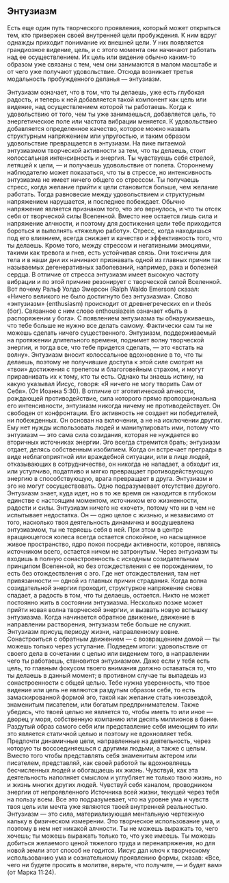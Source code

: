 ## Энтузиазм

Есть еще один путь творческого проявления, который может открыться тем, кто привержен своей внутренней цели пробуждения. К  ним вдруг однажды приходит понимание их внешней цели. У них появляется грандиозное видение, цель, и с этого момента они начинают работать над ее осуществлением. Их цель или видение обычно каким-то образом уже связаны с тем, чем они занимаются в малом масштабе и от чего уже получают удовольствие. Отсюда возникает третья модальность
пробужденного деланья — энтузиазм.

Энтузиазм означает, что в том, что ты делаешь, уже есть глубокая радость, и теперь к ней добавляется такой компонент как цель или
видение, над осуществлением которой ты работаешь. Когда к удовольствию от того, чем ты уже занимаешься, добавляется цель, то энергетическое поле или частота вибрации меняется. К удовольствию добавляется определенное качество, которое можно назвать
структурным напряжением или упругостью, и таким образом
удовольствие превращается в энтузиазм.
На пике питаемой энтузиазмом творческой активности за тем, что ты делаешь, стоит колоссальная интенсивность и энергия. Ты чувствуешь себя стрелой, летящей к цели, — и получаешь удовольствие от полета.
Стороннему наблюдателю может показаться, что ты в стрессе, но интенсивность энтузиазма не имеет ничего общего со стрессом. Ты получаешь стресс, когда желание прийти к цели становится больше, чем
желание работать. Тогда равновесие между удовольствием и структурным напряжением нарушается, и последнее побеждает. Обычно напряжение является признаком того, что эго вернулось, и что ты отсек себя от творческой силы Вселенной. Вместо нее остается лишь сила и
напряжение алчности, и поэтому для достижения цели тебе приходится бороться и выполнять «тяжелую работу». Стресс, когда находишься под его влиянием, всегда снижает и качество и эффективность того, что ты
делаешь. Кроме того, между стрессом и негативными эмоциями, такими как тревога и гнев, есть устойчивая связь. Они токсичны для тела и в
наши дни их начинают признавать одной из главных причин так называемых дегенеративных заболеваний, например, рака и болезней сердца.
В отличие от стресса энтузиазм имеет высокую частоту вибрации и по этой причине резонирует с творческой силой Вселенной. Вот почему Ральф Уолдо Эмерсон (Ralph Waldo Emerson) сказал: «Ничего великого
не было достигнуто без энтузиазма». Слово «энтузиазм» (enthusiasm) происходит от древнегреческих en и theós (бог). Связанное с ним слово enthousiazein означает «быть в распоряжении у бога». С появлением энтузиазма ты обнаруживаешь, что тебе больше не нужно все делать самому. Фактически сам ты не можешь сделать ничего существенного. Энтузиазм, поддерживаемый на протяжении длительного времени, поднимет волну творческой энергии, и тогда все, что тебе придется
сделать, — это «встать на волну».
Энтузиазм вносит колоссальное вдохновение в то, что ты делаешь, поэтому не получившие доступа к этой силе смотрят на «твои» достижения с трепетом и благоговейным страхом, и могут приравнивать
их к тому, кто ты есть. Однако ты знаешь истину, на какую указывал Иисус, говоря: «Я ничего не могу творить Сам от Себя». (От Иоанна 5:30). В отличие от эготипической алчности, рождающей противодействие, сила которого прямо пропорциональна его интенсивности, энтузиазм никогда ничему не противодействует. Он
свободен от конфронтации. Его активность не создает ни победителей, ни побежденных. Он основан на включении, а не на исключении других.
Ему нет нужды использовать людей и манипулировать ими, потому что энтузиазм — это сама сила созидания, которая не нуждается во вторичных источниках энергии. Эго всегда стремится брать; энтузиазм отдает, делясь собственным изобилием. Когда он встречает преграды в
виде неблагоприятной или враждебной ситуации, или в лице людей, отказывающих в сотрудничестве, он никогда не нападает, а обходит их, или уступчиво, податливо и мягко превращает противодействующую энергию в способствующую, врага превращает в друга.
Энтузиазм и эго не могут сосуществовать. Одно подразумевает отсутствие другого. Энтузиазм знает, куда идет, но в то же время он находится в глубоком единстве с настоящим моментом, источником его
жизненности, радости и силы. Энтузиазм ничего не «хочет», потому что ни в чем не испытывает недостатка. Он — одно целое с жизнью, и независимо от того, насколько твоя деятельность динамична и
воодушевлена энтузиазмом, ты не теряешь себя в ней. При этом в центре вращающегося колеса всегда остается спокойное, но насыщенное живое пространство, ядро покоя посреди активности, которое, являясь источником всего, остается ничем не затронутым.
Через энтузиазм ты входишь в полную сонастроенность с
исходным созидательным принципом Вселенной, но без отождествления с ее порождением, то есть без отождествления с эго. Где нет отождествления, там нет привязанности — одной из главных причин страдания. Когда волна созидательной энергии проходит, структурное
напряжение снова спадает, а радость в том, что ты делаешь, остается.
Никто не может постоянно жить в состоянии энтузиазма. Несколько позже может прийти новая волна творческой энергии, и вызвать новую вспышку энтузиазма.
Когда начинается обратное движение, движение в направлении растворения, энтузиазм тебе больше не служит. Энтузиазм присущ периоду жизни, направленному вовне. Сонастроиться с обратным движением — с возвращением домой — ты можешь только через
уступание.
Подведем итоги: удовольствие от своего дела в сочетании с целью или видением того, в направлении чего ты работаешь, становится энтузиазмом. Даже если у тебя есть цель, то главным фокусом твоего внимания должно оставаться то, что ты делаешь в данный момент; в противном случае ты выпадешь из сонастроенности с общей целью. Тебе
нужна уверенность, что твое видение или цель не являются раздутым
образом себя, то есть замаскированной формой эго, такой как желание
стать кинозвездой, знаменитым писателем, или богатым
предпринимателем. Также убедись, что твоей целью не является то,
чтобы иметь то или иное — дворец у моря, собственную компанию или
десять миллионов в банке. Раздутый образ самого себя или
представление себя имеющим то или это является статичной целью и
поэтому не вдохновляет тебя. Предпочти динамичные цели,
направленные на деятельность, через которую ты воссоединяешься с
другими людьми, а также с целым. Вместо того чтобы представлять себя
знаменитым актером или писателем, представляй, как своей работой ты
вдохновляешь бесчисленных людей и обогащаешь их жизнь. Чувствуй,
как эта деятельность наполняет смыслом и углубляет не только твою
жизнь, но и жизнь многих других людей. Чувствуй себя каналом,
проводником энергии от непроявленного Источника всей жизни,
текущей через тебя на пользу всем.
Все это подразумевает, что на уровне ума и чувств твоя цель или
мечта уже являются твоей внутренней реальностью. Энтузиазм — это
сила, материализующая ментальную чертежную кальку в физическом
измерении. Это творческое использование ума, и поэтому в нем нет
никакой алчности. Ты не можешь выражать то, чего хочешь; ты можешь
выражать только то, что уже имеешь. Ты можешь добиться желаемого
ценой тяжелого труда и перенапряжения, но для новой земли этот
способ не годится. Иисус дал ключ к творческому использованию ума и
сознательному проявлению формы, сказав: «Все, чего ни будете просить
в молитве, верьте, что получите, — и будет вам» (от Марка 11:24). 
